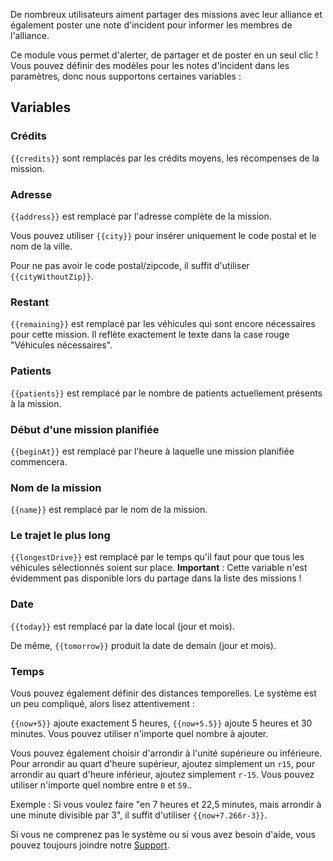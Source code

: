 De nombreux utilisateurs aiment partager des missions avec leur alliance et également poster une note d'incident pour informer les membres de l'alliance.

Ce module vous permet d'alerter, de partager et de poster en un seul clic ! Vous pouvez définir des modèles pour les notes d'incident dans les paramètres, donc nous supportons certaines variables :

## Variables

### Crédits

<code><span>{{</span>credits<span>}}</span></code> sont remplacés par les crédits moyens, les récompenses de la mission.

### Adresse

<code><span>{{</span>address<span>}}</span></code> est remplacé par l'adresse complète de la mission.

Vous pouvez utiliser <code><span>{{</span>city<span>}}</span></code> pour insérer uniquement le code postal et le nom de la ville.

Pour ne pas avoir le code postal/zipcode, il suffit d'utiliser <code><span>{{</span>cityWithoutZip<span>}}</span></code>.

### Restant

<code><span>{{</span>remaining<span>}}</span></code> est remplacé par les véhicules qui sont encore nécessaires pour cette mission. Il reflète exactement le texte dans la case rouge "Véhicules nécessaires".

### Patients

<code><span>{{</span>patients<span>}}</span></code> est remplacé par le nombre de patients actuellement présents à la mission.

### Début d'une mission planifiée

<code><span>{{</span>beginAt<span>}}</span></code> est remplacé par l'heure à laquelle une mission planifiée commencera.

### Nom de la mission

<code><span>{{</span>name<span>}}</span></code> est remplacé par le nom de la mission.

### Le trajet le plus long

<code><span>{{</span>longestDrive<span>}}</span></code> est remplacé par le temps qu'il faut pour que tous les véhicules sélectionnés soient sur place. **Important** : Cette variable n'est évidemment pas disponible lors du partage dans la liste des missions !

### Date

<code><span>{{</span>today<span>}}</span></code> est remplacé par la date local (jour et mois).

De même, <code><span>{{</span>tomorrow<span>}}</span></code> produit la date de demain (jour et mois).

### Temps

Vous pouvez également définir des distances temporelles. Le système est un peu compliqué, alors lisez attentivement :

<code><span>{{</span>now+5<span>}}</span></code> ajoute exactement 5 heures, <code><span>{{</span>now+5.5<span>}}</span></code> ajoute 5 heures et 30 minutes. Vous pouvez utiliser n'importe quel nombre à ajouter.

Vous pouvez également choisir d'arrondir à l'unité supérieure ou inférieure. Pour arrondir au quart d'heure supérieur, ajoutez simplement un `r15`, pour arrondir au quart d'heure inférieur, ajoutez simplement `r-15`. Vous pouvez utiliser n'importe quel nombre entre `0` et `59`..

Exemple : Si vous voulez faire "en 7 heures et 22,5 minutes, mais arrondir à une minute divisible par 3", il suffit d'utiliser <code><span>{{</span>now+7.266r-3<span>}}</span></code>.

Si vous ne comprenez pas le système ou si vous avez besoin d'aide, vous pouvez toujours joindre notre [Support](/support.md).

